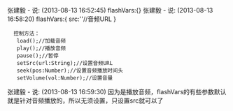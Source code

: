 张建毅 -  说: (2013-08-13 16:52:45)
flashVars:{}
张建毅 -  说: (2013-08-13 16:58:20)
      flashVars:{
        src:''//音频URL
        }
      
      控制方法：
       load();//加载音频
       play();//播放音频
       pause();//暂停
       setSrc(url:String);//设置音频URL
       seek(pos:Number);//设置音频播放时间头
       setVolume(vol:Number);//设置音量
张建毅 -  说: (2013-08-13 16:59:30)
因为是播放音频，flashVars的有些参数默认就是针对音频播放的，所以无须设置，只设置src就可以了
